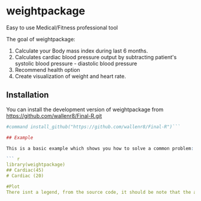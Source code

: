 
# weightpackage

<!-- badges: start -->
<!-- badges: end -->
Easy to use Medical/Fitness professional tool

The goal of weightpackage:

1) Calculate your Body mass index during last 6 months.
2) Calculates cardiac blood pressure output by subtracting patient's systolic blood pressure - diastolic blood pressure
3) Recommend health option
4) Create visualization of weight and heart rate.

## Installation

You can install the development version of weightpackage from https://github.com/wallenr8/Final-R.git

``` r
#command install_github("https://github.com/wallenr8/Final-R")```

## Example

This is a basic example which shows you how to solve a common problem:

``` r
library(weightpackage)
## Cardiac(45)
# Cardiac (20)

#Plot
There isnt a legend, from the source code, it should be note that the area between the Blue line(Optimal cardiac output = 2880 L/m and Red line represents the patient's cardiac output.  No red line means an optimal cardiac output result(40L/m).
```

